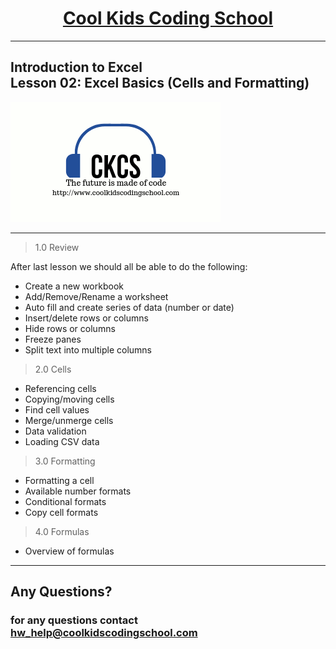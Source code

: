 # <center>**[Cool Kids Coding School](https://www.coolkidscodingschool.com)**</center>
---
## Introduction to Excel<br> Lesson 02: Excel Basics (Cells and Formatting)

![alt text][logo]

[logo]: ./images/ckcslogo.png

---

> 1.0 Review

After last lesson we should all be able to do the following:
+ Create a new workbook
+ Add/Remove/Rename a worksheet
+ Auto fill and create series of data (number or date)
+ Insert/delete rows or columns
+ Hide rows or columns
+ Freeze panes
+ Split text into multiple columns

> 2.0 Cells
+ Referencing cells
+ Copying/moving cells 
+ Find cell values
+ Merge/unmerge cells
+ Data validation
+ Loading CSV data

> 3.0 Formatting
+ Formatting a cell
+ Available number formats
+ Conditional formats
+ Copy cell formats

> 4.0 Formulas
+ Overview of formulas

---

## **Any Questions?**

### **for any questions contact hw_help@coolkidscodingschool.com**
